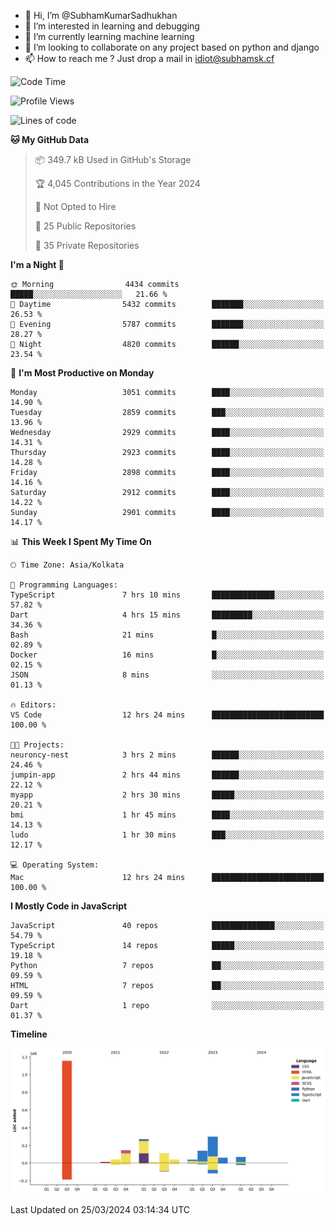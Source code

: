- 👋 Hi, I’m @SubhamKumarSadhukhan
- 👀 I’m interested in learning and debugging
- 🌱 I’m currently learning machine learning
- 💞️ I’m looking to collaborate on any project based on python and django
- 📫 How to reach me ?
      Just drop a mail in idiot@subhamsk.cf

<!---
SubhamKumarSadhukhan/SubhamKumarSadhukhan is a ✨ special ✨ repository because its `README.md` (this file) appears on your GitHub profile.
You can click the Preview link to take a look at your changes.
--->


<!--START_SECTION:waka-->
![Code Time](http://img.shields.io/badge/Code%20Time-2%2C025%20hrs%2010%20mins-blue)

![Profile Views](http://img.shields.io/badge/Profile%20Views-6-blue)

![Lines of code](https://img.shields.io/badge/From%20Hello%20World%20I%27ve%20Written-2.4%20million%20lines%20of%20code-blue)

**🐱 My GitHub Data** 

> 📦 349.7 kB Used in GitHub's Storage 
 > 
> 🏆 4,045 Contributions in the Year 2024
 > 
> 🚫 Not Opted to Hire
 > 
> 📜 25 Public Repositories 
 > 
> 🔑 35 Private Repositories 
 > 
**I'm a Night 🦉** 

```text
🌞 Morning                4434 commits        █████░░░░░░░░░░░░░░░░░░░░   21.66 % 
🌆 Daytime                5432 commits        ███████░░░░░░░░░░░░░░░░░░   26.53 % 
🌃 Evening                5787 commits        ███████░░░░░░░░░░░░░░░░░░   28.27 % 
🌙 Night                  4820 commits        ██████░░░░░░░░░░░░░░░░░░░   23.54 % 
```
📅 **I'm Most Productive on Monday** 

```text
Monday                   3051 commits        ████░░░░░░░░░░░░░░░░░░░░░   14.90 % 
Tuesday                  2859 commits        ███░░░░░░░░░░░░░░░░░░░░░░   13.96 % 
Wednesday                2929 commits        ████░░░░░░░░░░░░░░░░░░░░░   14.31 % 
Thursday                 2923 commits        ████░░░░░░░░░░░░░░░░░░░░░   14.28 % 
Friday                   2898 commits        ████░░░░░░░░░░░░░░░░░░░░░   14.16 % 
Saturday                 2912 commits        ████░░░░░░░░░░░░░░░░░░░░░   14.22 % 
Sunday                   2901 commits        ████░░░░░░░░░░░░░░░░░░░░░   14.17 % 
```


📊 **This Week I Spent My Time On** 

```text
🕑︎ Time Zone: Asia/Kolkata

💬 Programming Languages: 
TypeScript               7 hrs 10 mins       ██████████████░░░░░░░░░░░   57.82 % 
Dart                     4 hrs 15 mins       █████████░░░░░░░░░░░░░░░░   34.36 % 
Bash                     21 mins             █░░░░░░░░░░░░░░░░░░░░░░░░   02.89 % 
Docker                   16 mins             █░░░░░░░░░░░░░░░░░░░░░░░░   02.15 % 
JSON                     8 mins              ░░░░░░░░░░░░░░░░░░░░░░░░░   01.13 % 

🔥 Editors: 
VS Code                  12 hrs 24 mins      █████████████████████████   100.00 % 

🐱‍💻 Projects: 
neuroncy-nest            3 hrs 2 mins        ██████░░░░░░░░░░░░░░░░░░░   24.46 % 
jumpin-app               2 hrs 44 mins       ██████░░░░░░░░░░░░░░░░░░░   22.12 % 
myapp                    2 hrs 30 mins       █████░░░░░░░░░░░░░░░░░░░░   20.21 % 
bmi                      1 hr 45 mins        ████░░░░░░░░░░░░░░░░░░░░░   14.13 % 
ludo                     1 hr 30 mins        ███░░░░░░░░░░░░░░░░░░░░░░   12.17 % 

💻 Operating System: 
Mac                      12 hrs 24 mins      █████████████████████████   100.00 % 
```

**I Mostly Code in JavaScript** 

```text
JavaScript               40 repos            ██████████████░░░░░░░░░░░   54.79 % 
TypeScript               14 repos            █████░░░░░░░░░░░░░░░░░░░░   19.18 % 
Python                   7 repos             ██░░░░░░░░░░░░░░░░░░░░░░░   09.59 % 
HTML                     7 repos             ██░░░░░░░░░░░░░░░░░░░░░░░   09.59 % 
Dart                     1 repo              ░░░░░░░░░░░░░░░░░░░░░░░░░   01.37 % 
```



**Timeline**

![Lines of Code chart](https://raw.githubusercontent.com/SubhamKumarSadhukhan/SubhamKumarSadhukhan/main/assets/bar_graph.png)


 Last Updated on 25/03/2024 03:14:34 UTC
<!--END_SECTION:waka-->
